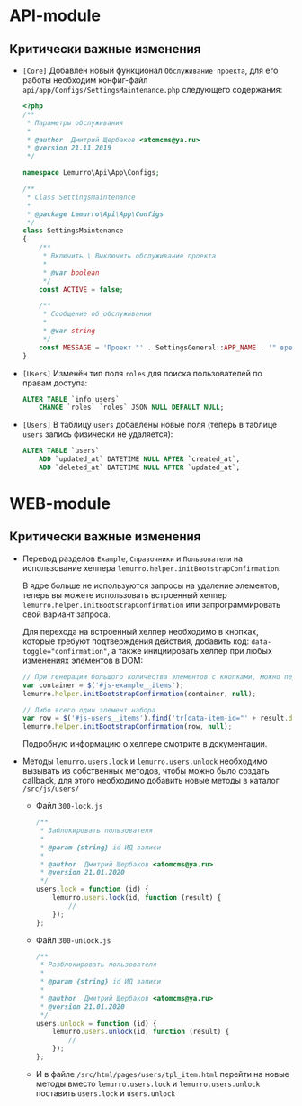 # API-module

## Критически важные изменения
- `[Core]` Добавлен новый функционал `Обслуживание проекта`, для его работы необходим конфиг-файл `api/app/Configs/SettingsMaintenance.php` следующего содержания:
  ```php
  <?php
  /**
   * Параметры обслуживания
   *
   * @author  Дмитрий Щербаков <atomcms@ya.ru>
   * @version 21.11.2019
   */

  namespace Lemurro\Api\App\Configs;

  /**
   * Class SettingsMaintenance
   *
   * @package Lemurro\Api\App\Configs
   */
  class SettingsMaintenance
  {
      /**
       * Включить \ Выключить обслуживание проекта
       *
       * @var boolean
       */
      const ACTIVE = false;

      /**
       * Сообщение об обслуживании
       *
       * @var string
       */
      const MESSAGE = 'Проект "' . SettingsGeneral::APP_NAME . '" временно остановлен для обслуживания, пожалуйста повторите через 5 минут или обновите страницу';
  }
  
  ```
- `[Users]` Изменён тип поля `roles` для поиска пользователей по правам доступа:
  ```sql
  ALTER TABLE `info_users`
      CHANGE `roles` `roles` JSON NULL DEFAULT NULL;
  ```
- `[Users]` В таблицу `users` добавлены новые поля (теперь в таблице `users` запись физически не удаляется):
  ```sql
  ALTER TABLE `users`
      ADD `updated_at` DATETIME NULL AFTER `created_at`,
      ADD `deleted_at` DATETIME NULL AFTER `updated_at`;
  ```

# WEB-module
## Критически важные изменения
- Перевод разделов `Example`, `Справочники` и `Пользователи` на использование хелпера `lemurro.helper.initBootstrapConfirmation`.

  В ядре больше не используются запросы на удаление элементов, теперь вы можете использовать встроенный хелпер `lemurro.helper.initBootstrapConfirmation` или запрограммировать свой вариант запроса.

  Для перехода на встроенный хелпер необходимо в кнопках, которые требуют подтверждения действия, добавить код: `data-toggle="confirmation"`, а также инициировать хелпер при любых изменениях элементов в DOM:
  ```javascript
  // При генерации большого количества элементов с кнопками, можно передать целиком контейнер в котором внесли изменения
  var container = $('#js-example__items');
  lemurro.helper.initBootstrapConfirmation(container, null);
  
  // Либо всего один элемент набора
  var row = $('#js-users__items').find('tr[data-item-id="' + result.data.id + '"]');
  lemurro.helper.initBootstrapConfirmation(row, null);
  ```
  Подробную информацию о хелпере смотрите в документации.
- Методы `lemurro.users.lock` и `lemurro.users.unlock` необходимо вызывать из собственных методов, чтобы можно было создать callback, для этого необходимо добавить новые методы в каталог `/src/js/users/`
  - Файл `300-lock.js`
    ```javascript
    /**
     * Заблокировать пользователя
     *
     * @param {string} id ИД записи
     *
     * @author  Дмитрий Щербаков <atomcms@ya.ru>
     * @version 21.01.2020
     */
    users.lock = function (id) {
        lemurro.users.lock(id, function (result) {
            //
        });
    };
    ```
  - Файл `300-unlock.js`
    ```javascript
    /**
     * Разблокировать пользователя
     *
     * @param {string} id ИД записи
     *
     * @author  Дмитрий Щербаков <atomcms@ya.ru>
     * @version 21.01.2020
     */
    users.unlock = function (id) {
        lemurro.users.unlock(id, function (result) {
            //
        });
    };
    ```
  - И в файле `/src/html/pages/users/tpl_item.html` перейти на новые методы вместо `lemurro.users.lock` и `lemurro.users.unlock` поставить `users.lock` и `users.unlock`